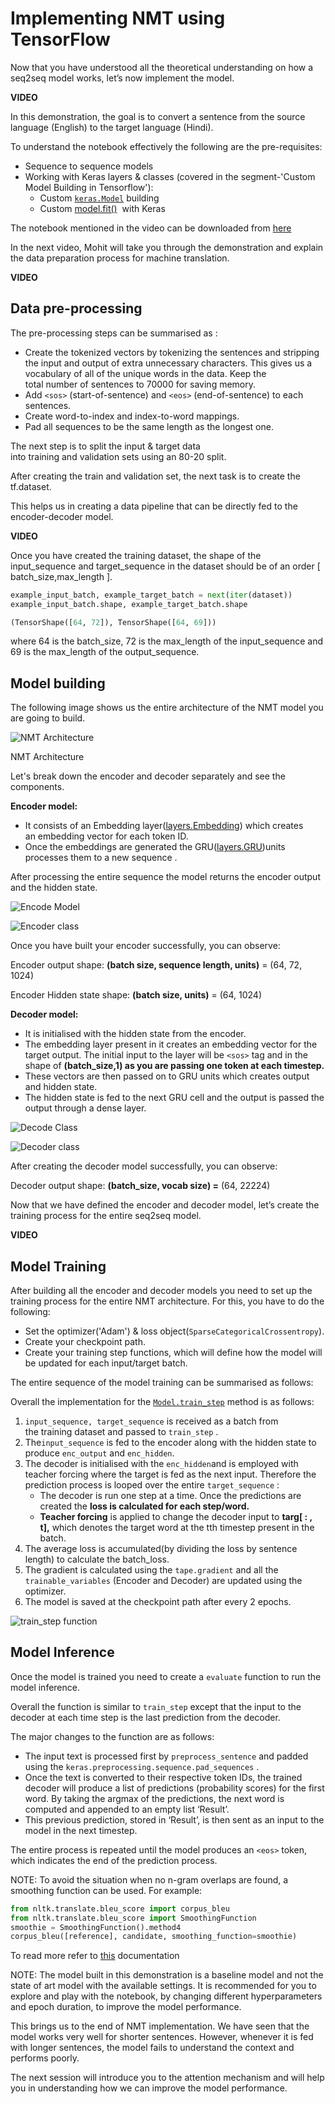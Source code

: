 # Implementing NMT using TensorFlow

Now that you have understood all the theoretical understanding on how a seq2seq model works, let’s now implement the model. 

**VIDEO**

In this demonstration, the goal is to convert a sentence from the source language (English) to the target language (Hindi).

To understand the notebook effectively the following are the pre-requisites:

-   Sequence to sequence models
-   Working with Keras layers & classes (covered in the segment-'Custom Model Building in Tensorflow'):
    -   Custom [`keras.Model`](https://www.tensorflow.org/api_docs/python/tf/keras/Model) building 
    -   Custom [model.fit()](https://www.tensorflow.org/guide/keras/customizing_what_happens_in_fit)  with Keras

The notebook mentioned in the video can be downloaded from [here](https://drive.google.com/file/d/14kh3C1GO-fTGuANCCDT6xnS2ZkwpEZ-V/view?usp=sharing)

In the next video, Mohit will take you through the demonstration and explain the data preparation process for machine translation.

**VIDEO**

## Data pre-processing

The pre-processing steps can be summarised as :

-   Create the tokenized vectors by tokenizing the sentences and stripping the input and output of extra unnecessary characters. This gives us a vocabulary of all of the unique words in the data. Keep the total number of sentences to 70000 for saving memory.
-   Add `<sos>` (start-of-sentence) and `<eos>` (end-of-sentence) to each sentences.
-   Create word-to-index and index-to-word mappings.
-   Pad all sequences to be the same length as the longest one.

The next step is to split the input & target data into training and validation sets using an 80-20 split. 

After creating the train and validation set, the next task is to create the tf.dataset.

This helps us in creating a data pipeline that can be directly fed to the encoder-decoder model.

**VIDEO**

Once you have created the training dataset, the shape of the input_sequence and target_sequence in the dataset should be of an order [ batch_size,max_length ].

```python
example_input_batch, example_target_batch = next(iter(dataset))
example_input_batch.shape, example_target_batch.shape
```

```python
(TensorShape([64, 72]), TensorShape([64, 69]))
```

where 64 is the batch_size, 72 is the max_length of the input_sequence and 69 is the max_length of the output_sequence.

## Model building

The following image shows us the entire architecture of the NMT model you are going to build.

![NMT Architecture](https://i.ibb.co/8zn9xt5/NMT-Architecture.png)

NMT Architecture

Let's break down the encoder and decoder separately and see the components.

**Encoder model:**

-   It consists of an Embedding layer([layers.Embedding](https://keras.io/api/layers/core_layers/embedding/)) which creates an embedding vector for each token ID.
-   Once the embeddings are generated the GRU([layers.GRU](https://www.tensorflow.org/api_docs/python/tf/keras/layers/GRU))units processes them to a new sequence .

After processing the entire sequence the model returns the encoder output and the hidden state.

![Encode Model](https://i.ibb.co/Ypvzjsm/Encode-Model.png)

![Encoder class](https://i.ibb.co/Hd2B575/Encode-Class.png)

Once you have built your encoder successfully, you can observe: 

Encoder output shape: **(batch size, sequence length, units)** = (64, 72, 1024)

Encoder Hidden state shape: **(batch size, units)** = (64, 1024)

**Decoder model:**

-   It is initialised with the hidden state from the encoder.
-   The embedding layer present in it creates an embedding vector for the target output. The initial input to the layer will be `<sos>` tag and in the shape of **(batch_size,1) as you are passing one token at each timestep.**
-   These vectors are then passed on to GRU units which creates output and hidden state.
-   The hidden state is fed to the next GRU cell and the output is passed the output through a dense layer.

![Decode Class](https://i.ibb.co/pb5N6wS/Decoder-Model.png)

![Decoder class](https://i.ibb.co/NydbKtN/Decoder-Class.png)

After creating the decoder model successfully, you can observe:

Decoder output shape: **(batch_size, vocab size) =** (64, 22224)

Now that we have defined the encoder and decoder model, let’s create the training process for the entire seq2seq model. 

**VIDEO**

## Model Training

After building all the encoder and decoder models you need to set up the training process for the entire NMT architecture. For this, you have to do the following:

-   Set the optimizer('Adam') & loss object(`SparseCategoricalCrossentropy`).
-   Create your checkpoint path.
-   Create your training step functions, which will define how the model will be updated for each input/target batch.

The entire sequence of the model training can be summarised as follows:

Overall the implementation for the [`Model.train_step`](https://www.tensorflow.org/api_docs/python/tf/keras/Model#train_step) method is as follows:

1.  `input_sequence, target_sequence` is received as a batch from the training dataset and passed to `train_step` .
2.  The`input_sequence` is fed to the encoder along with the hidden state to produce `enc_output` and `enc_hidden`.
3.  The decoder is initialised with the `enc_hidden`and is employed with teacher forcing where the target is fed as the next input. Therefore the prediction process is looped over the entire `target_sequence` :
    -   The decoder is run one step at a time. Once the predictions are created the **loss is calculated for each step/word.** 
    -   **Teacher forcing** is applied to change the decoder input to **targ[ : , t],** which denotes the target word at the tth timestep present in the batch.
4.  The average loss is accumulated(by dividing the loss by sentence length) to calculate the batch_loss.
5.  The gradient is calculated using the `tape.gradient` and all the `trainable_variables` (Encoder and Decoder) are updated using the optimizer.  
6.  The model is saved at the checkpoint path after every 2 epochs. 

![train_step function](https://i.ibb.co/PQzpWs2/Train-Step-Function.png)

## Model Inference

Once the model is trained you need to create a `evaluate` function to run the model inference.

Overall the function is similar to `train_step` except that the input to the decoder at each time step is the last prediction from the decoder. 

The major changes to the function are as follows:

-   The input text is processed first by `preprocess_sentence` and padded using the `keras.preprocessing.sequence.pad_sequences` .
-   Once the text is converted to their respective token IDs, the trained decoder will produce a list of predictions (probability scores) for the first word. By taking the argmax of the predictions, the next word is computed and appended to an empty list ‘Result’.
-   This previous prediction, stored in ‘Result’, is then sent as an input to the model in the next timestep. 

The entire process is repeated until the model produces an `<eos>` token, which indicates the end of the prediction process. 

NOTE: To avoid the situation when no n-gram overlaps are found, a smoothing function can be used. For example:

```python
from nltk.translate.bleu_score import corpus_bleu
from nltk.translate.bleu_score import SmoothingFunction
smoothie = SmoothingFunction().method4
corpus_bleu([reference], candidate, smoothing_function=smoothie)
```

To read more refer to [this](https://www.nltk.org/_modules/nltk/translate/bleu_score.html) documentation

NOTE: The model built in this demonstration is a baseline model and not the state of art model with the available settings. It is recommended for you to explore and play with the notebook, by changing different hyperparameters and epoch duration, to improve the model performance. 

This brings us to the end of NMT implementation. We have seen that the model works very well for shorter sentences. However, whenever it is fed with longer sentences, the model fails to understand the context and performs poorly.

The next session will introduce you to the attention mechanism and will help you in understanding how we can improve the model performance.